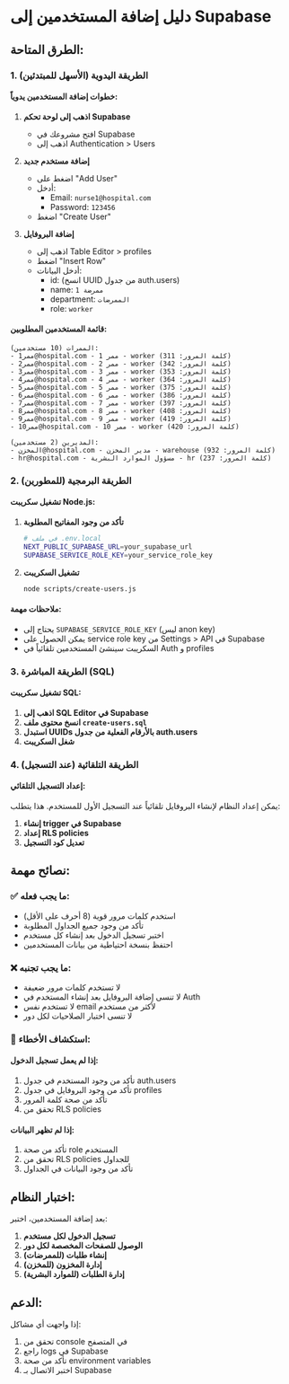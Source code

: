 # دليل إضافة المستخدمين إلى Supabase

## الطرق المتاحة:

### 1. **الطريقة اليدوية (الأسهل للمبتدئين)**

#### خطوات إضافة المستخدمين يدوياً:

1. **اذهب إلى لوحة تحكم Supabase**
   - افتح مشروعك في Supabase
   - اذهب إلى Authentication > Users

2. **إضافة مستخدم جديد**
   - اضغط على "Add User"
   - أدخل:
     - Email: `nurse1@hospital.com`
     - Password: `123456`
   - اضغط "Create User"

3. **إضافة البروفايل**
   - اذهب إلى Table Editor > profiles
   - اضغط "Insert Row"
   - أدخل البيانات:
     - id: (انسخ UUID من جدول auth.users)
     - name: `ممرضة 1`
     - department: `الممرضات`
     - role: `worker`

#### قائمة المستخدمين المطلوبين:

```
الممرات (10 مستخدمين):
- ممر1@hospital.com - ممر 1 - worker (كلمة المرور: 311)
- ممر2@hospital.com - ممر 2 - worker (كلمة المرور: 342)
- ممر3@hospital.com - ممر 3 - worker (كلمة المرور: 353)
- ممر4@hospital.com - ممر 4 - worker (كلمة المرور: 364)
- ممر5@hospital.com - ممر 5 - worker (كلمة المرور: 375)
- ممر6@hospital.com - ممر 6 - worker (كلمة المرور: 386)
- ممر7@hospital.com - ممر 7 - worker (كلمة المرور: 397)
- ممر8@hospital.com - ممر 8 - worker (كلمة المرور: 408)
- ممر9@hospital.com - ممر 9 - worker (كلمة المرور: 419)
- ممر10@hospital.com - ممر 10 - worker (كلمة المرور: 420)

المديرين (2 مستخدمين):
- المخزن@hospital.com - مدير المخزن - warehouse (كلمة المرور: 932)
- hr@hospital.com - مسؤول الموارد البشرية - hr (كلمة المرور: 237)
```

### 2. **الطريقة البرمجية (للمطورين)**

#### تشغيل سكريبت Node.js:

1. **تأكد من وجود المفاتيح المطلوبة**
   ```bash
   # في ملف .env.local
   NEXT_PUBLIC_SUPABASE_URL=your_supabase_url
   SUPABASE_SERVICE_ROLE_KEY=your_service_role_key
   ```

2. **تشغيل السكريبت**
   ```bash
   node scripts/create-users.js
   ```

#### ملاحظات مهمة:
- يحتاج إلى `SUPABASE_SERVICE_ROLE_KEY` (ليس anon key)
- يمكن الحصول على service role key من Settings > API في Supabase
- السكريبت سينشئ المستخدمين تلقائياً في Auth و profiles

### 3. **الطريقة المباشرة (SQL)**

#### تشغيل سكريبت SQL:

1. **اذهب إلى SQL Editor في Supabase**
2. **انسخ محتوى ملف `create-users.sql`**
3. **استبدل UUIDs بالأرقام الفعلية من جدول auth.users**
4. **شغل السكريبت**

### 4. **الطريقة التلقائية (عند التسجيل)**

#### إعداد التسجيل التلقائي:

يمكن إعداد النظام لإنشاء البروفايل تلقائياً عند التسجيل الأول للمستخدم. هذا يتطلب:

1. **إنشاء trigger في Supabase**
2. **إعداد RLS policies**
3. **تعديل كود التسجيل**

## نصائح مهمة:

### ✅ **ما يجب فعله:**
- استخدم كلمات مرور قوية (8 أحرف على الأقل)
- تأكد من وجود جميع الجداول المطلوبة
- اختبر تسجيل الدخول بعد إنشاء كل مستخدم
- احتفظ بنسخة احتياطية من بيانات المستخدمين

### ❌ **ما يجب تجنبه:**
- لا تستخدم كلمات مرور ضعيفة
- لا تنسى إضافة البروفايل بعد إنشاء المستخدم في Auth
- لا تستخدم نفس email لأكثر من مستخدم
- لا تنسى اختبار الصلاحيات لكل دور

### 🔧 **استكشاف الأخطاء:**

#### إذا لم يعمل تسجيل الدخول:
1. تأكد من وجود المستخدم في جدول auth.users
2. تأكد من وجود البروفايل في جدول profiles
3. تأكد من صحة كلمة المرور
4. تحقق من RLS policies

#### إذا لم تظهر البيانات:
1. تأكد من صحة role المستخدم
2. تحقق من RLS policies للجداول
3. تأكد من وجود البيانات في الجداول

## اختبار النظام:

بعد إضافة المستخدمين، اختبر:

1. **تسجيل الدخول لكل مستخدم**
2. **الوصول للصفحات المخصصة لكل دور**
3. **إنشاء طلبات (للممرضات)**
4. **إدارة المخزون (للمخزن)**
5. **إدارة الطلبات (للموارد البشرية)**

## الدعم:

إذا واجهت أي مشاكل:
1. تحقق من console في المتصفح
2. راجع logs في Supabase
3. تأكد من صحة environment variables
4. اختبر الاتصال بـ Supabase 